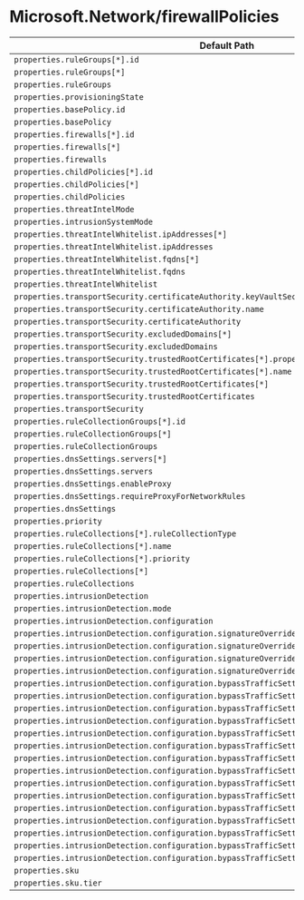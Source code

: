 # Microsoft.Network/firewallPolicies

| Default Path | Alias |
|---|---|
| `properties.ruleGroups[*].id` | `Microsoft.Network/firewallPolicies/ruleGroups[*].id` |
| `properties.ruleGroups[*]` | `Microsoft.Network/firewallPolicies/ruleGroups[*]` |
| `properties.ruleGroups` | `Microsoft.Network/firewallPolicies/ruleGroups` |
| `properties.provisioningState` | `Microsoft.Network/firewallPolicies/provisioningState` |
| `properties.basePolicy.id` | `Microsoft.Network/firewallPolicies/basePolicy.id` |
| `properties.basePolicy` | `Microsoft.Network/firewallPolicies/basePolicy` |
| `properties.firewalls[*].id` | `Microsoft.Network/firewallPolicies/firewalls[*].id` |
| `properties.firewalls[*]` | `Microsoft.Network/firewallPolicies/firewalls[*]` |
| `properties.firewalls` | `Microsoft.Network/firewallPolicies/firewalls` |
| `properties.childPolicies[*].id` | `Microsoft.Network/firewallPolicies/childPolicies[*].id` |
| `properties.childPolicies[*]` | `Microsoft.Network/firewallPolicies/childPolicies[*]` |
| `properties.childPolicies` | `Microsoft.Network/firewallPolicies/childPolicies` |
| `properties.threatIntelMode` | `Microsoft.Network/firewallPolicies/threatIntelMode` |
| `properties.intrusionSystemMode` | `Microsoft.Network/firewallPolicies/intrusionSystemMode` |
| `properties.threatIntelWhitelist.ipAddresses[*]` | `Microsoft.Network/firewallPolicies/threatIntelWhitelist.ipAddresses[*]` |
| `properties.threatIntelWhitelist.ipAddresses` | `Microsoft.Network/firewallPolicies/threatIntelWhitelist.ipAddresses` |
| `properties.threatIntelWhitelist.fqdns[*]` | `Microsoft.Network/firewallPolicies/threatIntelWhitelist.fqdns[*]` |
| `properties.threatIntelWhitelist.fqdns` | `Microsoft.Network/firewallPolicies/threatIntelWhitelist.fqdns` |
| `properties.threatIntelWhitelist` | `Microsoft.Network/firewallPolicies/threatIntelWhitelist` |
| `properties.transportSecurity.certificateAuthority.keyVaultSecretId` | `Microsoft.Network/firewallPolicies/transportSecurity.certificateAuthority.keyVaultSecretId` |
| `properties.transportSecurity.certificateAuthority.name` | `Microsoft.Network/firewallPolicies/transportSecurity.certificateAuthority.name` |
| `properties.transportSecurity.certificateAuthority` | `Microsoft.Network/firewallPolicies/transportSecurity.certificateAuthority` |
| `properties.transportSecurity.excludedDomains[*]` | `Microsoft.Network/firewallPolicies/transportSecurity.excludedDomains[*]` |
| `properties.transportSecurity.excludedDomains` | `Microsoft.Network/firewallPolicies/transportSecurity.excludedDomains` |
| `properties.transportSecurity.trustedRootCertificates[*].properties.keyVaultSecretId` | `Microsoft.Network/firewallPolicies/transportSecurity.trustedRootCertificates[*].keyVaultSecretId` |
| `properties.transportSecurity.trustedRootCertificates[*].name` | `Microsoft.Network/firewallPolicies/transportSecurity.trustedRootCertificates[*].name` |
| `properties.transportSecurity.trustedRootCertificates[*]` | `Microsoft.Network/firewallPolicies/transportSecurity.trustedRootCertificates[*]` |
| `properties.transportSecurity.trustedRootCertificates` | `Microsoft.Network/firewallPolicies/transportSecurity.trustedRootCertificates` |
| `properties.transportSecurity` | `Microsoft.Network/firewallPolicies/transportSecurity` |
| `properties.ruleCollectionGroups[*].id` | `Microsoft.Network/firewallPolicies/ruleCollectionGroups[*].id` |
| `properties.ruleCollectionGroups[*]` | `Microsoft.Network/firewallPolicies/ruleCollectionGroups[*]` |
| `properties.ruleCollectionGroups` | `Microsoft.Network/firewallPolicies/ruleCollectionGroups` |
| `properties.dnsSettings.servers[*]` | `Microsoft.Network/firewallPolicies/dnsSettings.servers[*]` |
| `properties.dnsSettings.servers` | `Microsoft.Network/firewallPolicies/dnsSettings.servers` |
| `properties.dnsSettings.enableProxy` | `Microsoft.Network/firewallPolicies/dnsSettings.enableProxy` |
| `properties.dnsSettings.requireProxyForNetworkRules` | `Microsoft.Network/firewallPolicies/dnsSettings.requireProxyForNetworkRules` |
| `properties.dnsSettings` | `Microsoft.Network/firewallPolicies/dnsSettings` |
| `properties.priority` | `Microsoft.Network/firewallPolicies/ruleCollectionGroups.priority` |
| `properties.ruleCollections[*].ruleCollectionType` | `Microsoft.Network/firewallPolicies/ruleCollectionGroups.ruleCollections[*].ruleCollectionType` |
| `properties.ruleCollections[*].name` | `Microsoft.Network/firewallPolicies/ruleCollectionGroups.ruleCollections[*].name` |
| `properties.ruleCollections[*].priority` | `Microsoft.Network/firewallPolicies/ruleCollectionGroups.ruleCollections[*].priority` |
| `properties.ruleCollections[*]` | `Microsoft.Network/firewallPolicies/ruleCollectionGroups.ruleCollections[*]` |
| `properties.ruleCollections` | `Microsoft.Network/firewallPolicies/ruleCollectionGroups.ruleCollections` |
| `properties.intrusionDetection` | `Microsoft.Network/firewallPolicies/intrusionDetection` |
| `properties.intrusionDetection.mode` | `Microsoft.Network/firewallPolicies/intrusionDetection.mode` |
| `properties.intrusionDetection.configuration` | `Microsoft.Network/firewallPolicies/intrusionDetection.configuration` |
| `properties.intrusionDetection.configuration.signatureOverrides` | `Microsoft.Network/firewallPolicies/intrusionDetection.configuration.signatureOverrides` |
| `properties.intrusionDetection.configuration.signatureOverrides[*]` | `Microsoft.Network/firewallPolicies/intrusionDetection.configuration.signatureOverrides[*]` |
| `properties.intrusionDetection.configuration.signatureOverrides[*].id` | `Microsoft.Network/firewallPolicies/intrusionDetection.configuration.signatureOverrides[*].id` |
| `properties.intrusionDetection.configuration.signatureOverrides[*].mode` | `Microsoft.Network/firewallPolicies/intrusionDetection.configuration.signatureOverrides[*].mode` |
| `properties.intrusionDetection.configuration.bypassTrafficSettings` | `Microsoft.Network/firewallPolicies/intrusionDetection.configuration.bypassTrafficSettings` |
| `properties.intrusionDetection.configuration.bypassTrafficSettings[*]` | `Microsoft.Network/firewallPolicies/intrusionDetection.configuration.bypassTrafficSettings[*]` |
| `properties.intrusionDetection.configuration.bypassTrafficSettings[*].name` | `Microsoft.Network/firewallPolicies/intrusionDetection.configuration.bypassTrafficSettings[*].name` |
| `properties.intrusionDetection.configuration.bypassTrafficSettings[*].description` | `Microsoft.Network/firewallPolicies/intrusionDetection.configuration.bypassTrafficSettings[*].description` |
| `properties.intrusionDetection.configuration.bypassTrafficSettings[*].protocol` | `Microsoft.Network/firewallPolicies/intrusionDetection.configuration.bypassTrafficSettings[*].protocol` |
| `properties.intrusionDetection.configuration.bypassTrafficSettings[*].sourceAddresses` | `Microsoft.Network/firewallPolicies/intrusionDetection.configuration.bypassTrafficSettings[*].sourceAddresses` |
| `properties.intrusionDetection.configuration.bypassTrafficSettings[*].sourceAddresses[*]` | `Microsoft.Network/firewallPolicies/intrusionDetection.configuration.bypassTrafficSettings[*].sourceAddresses[*]` |
| `properties.intrusionDetection.configuration.bypassTrafficSettings[*].destinationAddresses` | `Microsoft.Network/firewallPolicies/intrusionDetection.configuration.bypassTrafficSettings[*].destinationAddresses` |
| `properties.intrusionDetection.configuration.bypassTrafficSettings[*].destinationAddresses[*]` | `Microsoft.Network/firewallPolicies/intrusionDetection.configuration.bypassTrafficSettings[*].destinationAddresses[*]` |
| `properties.intrusionDetection.configuration.bypassTrafficSettings[*].destinationPorts` | `Microsoft.Network/firewallPolicies/intrusionDetection.configuration.bypassTrafficSettings[*].destinationPorts` |
| `properties.intrusionDetection.configuration.bypassTrafficSettings[*].destinationPorts[*]` | `Microsoft.Network/firewallPolicies/intrusionDetection.configuration.bypassTrafficSettings[*].destinationPorts[*]` |
| `properties.intrusionDetection.configuration.bypassTrafficSettings[*].sourceIpGroups` | `Microsoft.Network/firewallPolicies/intrusionDetection.configuration.bypassTrafficSettings[*].sourceIpGroups` |
| `properties.intrusionDetection.configuration.bypassTrafficSettings[*].sourceIpGroups[*]` | `Microsoft.Network/firewallPolicies/intrusionDetection.configuration.bypassTrafficSettings[*].sourceIpGroups[*]` |
| `properties.intrusionDetection.configuration.bypassTrafficSettings[*].destinationIpGroups` | `Microsoft.Network/firewallPolicies/intrusionDetection.configuration.bypassTrafficSettings[*].destinationIpGroups` |
| `properties.intrusionDetection.configuration.bypassTrafficSettings[*].destinationIpGroups[*]` | `Microsoft.Network/firewallPolicies/intrusionDetection.configuration.bypassTrafficSettings[*].destinationIpGroups[*]` |
| `properties.sku` | `Microsoft.Network/firewallPolicies/sku` |
| `properties.sku.tier` | `Microsoft.Network/firewallPolicies/sku.tier` |

